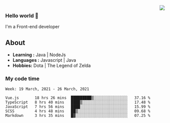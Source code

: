<img align='right' src="https://github-readme-stats.vercel.app/api?username=jumodada&show_icons=true&theme=vue">

### Hello world 👋

I'm a Front-end developer 
    
## About
-  **Learning :** Java | NodeJs
-  **Languages :** Javascript | Java
-  **Hobbies:** Dota | The Legend of Zelda

### My code time

<!--START_SECTION:waka-->
```text
Week: 19 March, 2021 - 26 March, 2021

Vue.js       18 hrs 26 mins  █████████▒░░░░░░░░░░░░░░░   37.16 % 
TypeScript   8 hrs 40 mins   ████▒░░░░░░░░░░░░░░░░░░░░   17.48 % 
JavaScript   7 hrs 56 mins   ████░░░░░░░░░░░░░░░░░░░░░   15.99 % 
SCSS         4 hrs 48 mins   ██▒░░░░░░░░░░░░░░░░░░░░░░   09.68 % 
Markdown     3 hrs 35 mins   █▓░░░░░░░░░░░░░░░░░░░░░░░   07.25 % 
```
<!--END_SECTION:waka-->
